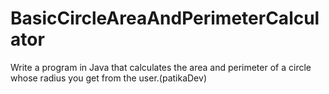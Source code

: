 # BasicCircleAreaAndPerimeterCalculator
Write a program in Java that calculates the area and perimeter of a circle whose radius you get from the user.(patikaDev)
